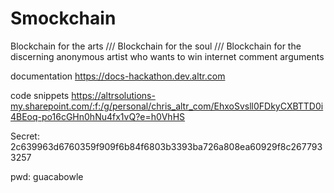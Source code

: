 # Smockchain
Blockchain for the arts /// Blockchain for the soul /// Blockchain for the discerning anonymous artist who wants to win internet comment arguments

documentation
https://docs-hackathon.dev.altr.com

code snippets
https://altrsolutions-my.sharepoint.com/:f:/g/personal/chris_altr_com/EhxoSvsll0FDkyCXBTTD0i4BEoq-po16cGHn0hNu4fx1vQ?e=h0VhHS

Secret:
2c639963d6760359f909f6b84f6803b3393ba726a808ea60929f8c2677933257

pwd: guacabowle
